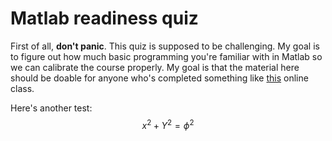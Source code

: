 # Matlab readiness quiz

First of all, **don't panic**. This quiz is supposed to be challenging. My goal is to figure out how much basic programming you're familiar with in Matlab so we can calibrate the course properly. My goal is that the material here should be doable for anyone who's completed something like [this](https://www.coursera.org/learn/matlab) online class.

Here's another test:
$$
x^2 + Y^2 = \phi^2
$$
